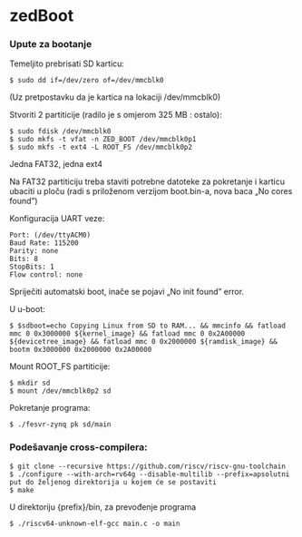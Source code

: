 # zedBoot

### Upute za bootanje

Temeljito prebrisati SD karticu:

	$ sudo dd if=/dev/zero of=/dev/mmcblk0

(Uz pretpostavku da je kartica na lokaciji /dev/mmcblk0)

Stvoriti 2 partiticije (radilo je s omjerom 325 MB : ostalo):

	$ sudo fdisk /dev/mmcblk0
	$ sudo mkfs -t vfat -n ZED_BOOT /dev/mmcblk0p1
	$ sudo mkfs -t ext4 -L ROOT_FS /dev/mmcblk0p2

Jedna FAT32, jedna ext4

Na FAT32 partiticiju treba staviti potrebne datoteke za pokretanje i karticu ubaciti u ploču (radi s priloženom verzijom boot.bin-a, nova baca „No cores found”)

Konfiguracija UART veze:
 
	Port: (/dev/ttyACM0)
	Baud Rate: 115200
	Parity: none
	Bits: 8
	StopBits: 1
	Flow control: none

Spriječiti automatski boot, inače se pojavi „No init found” error.

U u-boot:

	$ $sdboot=echo Copying Linux from SD to RAM... && mmcinfo && fatload mmc 0 0x3000000 ${kernel_image} && fatload mmc 0 0x2A00000 ${devicetree_image} && fatload mmc 0 0x2000000 ${ramdisk_image} && bootm 0x3000000 0x2000000 0x2A00000

Mount ROOT_FS partiticije:

	$ mkdir sd
	$ mount /dev/mmcblk0p2 sd
	
Pokretanje programa:

	$ ./fesvr-zynq pk sd/main

### Podešavanje cross-compilera:

	$ git clone --recursive https://github.com/riscv/riscv-gnu-toolchain
	$ ./configure --with-arch=rv64g --disable-multilib --prefix=apsolutni put do željenog direktorija u kojem će se postaviti
	$ make

U direktoriju {prefix}/bin, za prevođenje programa

	$ ./riscv64-unknown-elf-gcc main.c -o main
